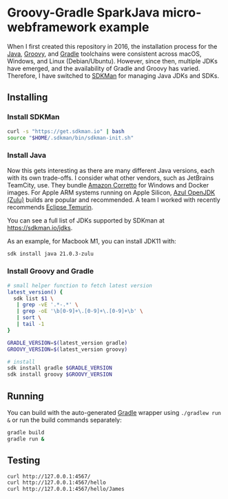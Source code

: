 # Groovy-Gradle SparkJava micro-webframework example

When I first created this repository in 2016, the installation process for the [Java](https://wikipedia.org/wiki/Java_(software_platform)), [Groovy](https://groovy-lang.org/), and [Gradle](https://gradle.org/) toolchains were consistent across macOS, Windows, and Linux (Debian/Ubuntu). However, since then, multiple JDKs have emerged, and the availability of Gradle and Groovy has varied. Therefore, I have switched to [SDKMan](https://sdkman.io/) for managing Java JDKs and SDKs.

## Installing

### Install SDKMan

```bash
curl -s "https://get.sdkman.io" | bash
source "$HOME/.sdkman/bin/sdkman-init.sh"
```

### Install Java

Now this gets interesting as there are many different Java versions, each with its own trade-offs. I consider what other vendors, such as JetBrains TeamCity, use. They bundle [Amazon Corretto](https://aws.amazon.com/corretto/) for Windows and Docker images. For Apple ARM systems running on Apple Silicon, [Azul OpenJDK (Zulu)](https://www.azul.com/downloads/#zulu)  builds are popular and recommended. A team I worked with recently recommends [Eclipse Temurin](https://projects.eclipse.org/projects/adoptium.temurin).

You can see a full list of JDKs supported by SDKman at https://sdkman.io/jdks.

As an example, for Macbook M1, you can install JDK11 with:

```bash
sdk install java 21.0.3-zulu
```

### Install Groovy and Gradle

```bash
# small helper function to fetch latest version
latest_version() {
  sdk list $1 \
   | grep -vE '.*-.*' \
   | grep -oE '\b[0-9]+\.[0-9]+\.[0-9]+\b' \
   | sort \
   | tail -1
}

GRADLE_VERSION=$(latest_version gradle)
GROOVY_VERSION=$(latest_version groovy)

# install 
sdk install gradle $GRADLE_VERSION
sdk install groovy $GROOVY_VERSION
```

## Running

You can build with the auto-generated [Gradle](https://gradle.org/) wrapper using `./gradlew run &` or run the build commands separately: 

```bash
gradle build
gradle run &
```

## Testing

```bash
curl http://127.0.0.1:4567/
curl http://127.0.0.1:4567/hello
curl http://127.0.0.1:4567/hello/James
```

